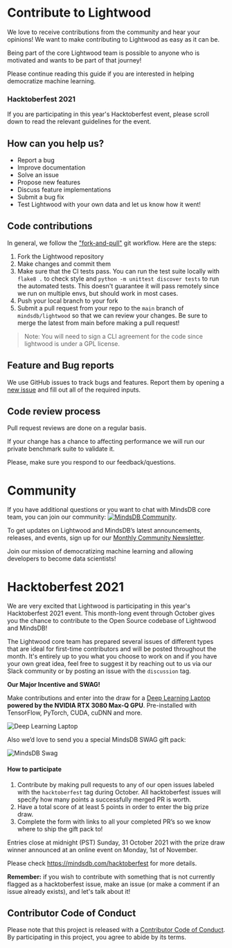 
# Contribute to Lightwood

We love to receive contributions from the community and hear your opinions! We want to make contributing to Lightwood as easy as it can be.

Being part of the core Lightwood team is possible to anyone who is motivated and wants to be part of that journey!

Please continue reading this guide if you are interested in helping democratize machine learning.

### Hacktoberfest 2021
If you are participating in this year's Hacktoberfest event, please scroll down to read the relevant guidelines for the event.

## How can you help us?

* Report a bug
* Improve documentation
* Solve an issue
* Propose new features
* Discuss feature implementations
* Submit a bug fix
* Test Lightwood with your own data and let us know how it went!

## Code contributions
In general, we follow the ["fork-and-pull"](https://docs.github.com/en/github/collaborating-with-pull-requests/getting-started/about-collaborative-development-models#fork-and-pull-model) git workflow. Here are the steps:

1. Fork the Lightwood repository
2. Make changes and commit them 
3. Make sure that the CI tests pass. You can run the test suite locally with `flake8 .` to check style and `python -m unittest discover tests` to run the automated tests. This doesn't guarantee it will pass remotely since we run on multiple envs, but should work in most cases.
4. Push your local branch to your fork
5. Submit a pull request from your repo to the `main` branch of `mindsdb/lightwood` so that we can review your changes. Be sure to merge the latest from main before making a pull request!


> Note: You will need to sign a CLI agreement for the code since lightwood is under a GPL license. 

## Feature and Bug reports
We use GitHub issues to track bugs and features. Report them by opening a [new issue](https://github.com/mindsdb/lightwood/issues/new/choose) and fill out all of the required inputs.

## Code review process
Pull request reviews are done on a regular basis. 

If your change has a chance to affecting performance we will run our private benchmark suite to validate it.

Please, make sure you respond to our feedback/questions.

# Community
If you have additional questions or you want to chat with MindsDB core team, you can join our community: <a href="https://join.slack.com/t/mindsdbcommunity/shared_invite/zt-o8mrmx3l-5ai~5H66s6wlxFfBMVI6wQ" target="_blank"><img src="https://img.shields.io/badge/slack-@mindsdbcommunity-blueviolet.svg?logo=slack " alt="MindsDB Community"></a>.

To get updates on Lightwood and MindsDB’s latest announcements, releases, and events, sign up for our [Monthly Community Newsletter](https://mindsdb.com/newsletter/?utm_medium=community&utm_source=github&utm_campaign=lightwood%20repo).

Join our mission of democratizing machine learning and allowing developers to become data scientists!

# Hacktoberfest 2021

We are very excited that Lightwood is participating in this year's Hacktoberfest 2021 event. This month-long event through October gives you the chance to contribute to the Open Source codebase of Lightwood and MindsDB!

The Lightwood core team has prepared several issues of different types that are ideal for first-time contributors and will be posted throughout the month. It's entirely up to you what you choose to work on and if you have your own great idea, feel free to suggest it by reaching out to us via our Slack community or by posting an issue with the `discussion` tag.

**Our Major Incentive and SWAG!** 

Make contributions and enter into the draw for a [Deep Learning Laptop](https://lambdalabs.com/deep-learning/laptops/tensorbook) **powered by the NVIDIA RTX 3080 Max-Q GPU**. Pre-installed with TensorFlow, PyTorch, CUDA, cuDNN and more.

![Deep Learning Laptop](/assets/laptop.jpeg)

Also we’d love to send you a special MindsDB SWAG gift pack:

![MindsDB Swag](/assets/swag.png)


#### How to participate

1. Contribute by making pull requests to any of our open issues labeled with the `hacktoberfest` tag during October. All hacktoberfest issues will specify how many points a successfully merged PR is worth.
2. Have a total score of at least 5 points in order to enter the big prize draw.
3. Complete the form with links to all your completed PR’s so we know where to ship the gift pack to!

Entries close at midnight (PST) Sunday, 31 October 2021 with the prize draw winner announced at an online event on Monday, 1st of November.

Please check https://mindsdb.com/hacktoberfest for more details.


**Remember:** if you wish to contribute with something that is not currently flagged as a hacktoberfest issue, make an issue (or make a comment if an issue already exists), and let's talk about it!


## Contributor Code of Conduct
Please note that this project is released with a [Contributor Code of Conduct](https://github.com/mindsdb/lightwood/blob/main/CODE_OF_CONDUCT.md). By participating in this project, you agree to abide by its terms.
